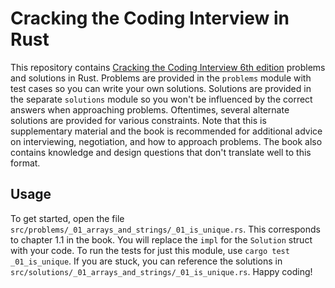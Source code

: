 # Cracking the Coding Interview in Rust

This repository contains [Cracking the Coding Interview 6th
edition](https://www.amazon.com/Cracking-Coding-Interview-Programming-Questions/dp/0984782850)
problems and solutions in Rust. Problems are provided in the `problems` module
with test cases so you can write your own solutions. Solutions are provided in
the separate `solutions` module so you won't be influenced by the correct
answers when approaching problems. Oftentimes, several alternate solutions are
provided for various constraints. Note that this is supplementary material and
the book is recommended for additional advice on interviewing, negotiation, and
how to approach problems. The book also contains knowledge and design questions
that don't translate well to this format. 

## Usage 
To get started, open the file
`src/problems/_01_arrays_and_strings/_01_is_unique.rs`. This corresponds to
chapter 1.1 in the book. You will replace the `impl` for the `Solution` struct
with your code. To run the tests for just this module, use `cargo test
_01_is_unique`. If you are stuck, you can reference the solutions in
`src/solutions/_01_arrays_and_strings/_01_is_unique.rs`. Happy coding! 
